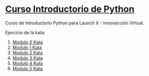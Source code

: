 # [Curso Introductorio de Python](https://github.com/LaunchX-InnovaccionVirtual/CursoIntroPython#curso-introductorio-de-python)

Curso de Introductorio Python para Launch X - Innovacción Virtual.

Ejercicio de la kata:

1. [ Modulo 0 Kata ](Modulo0Kata.ipynb)
2. [ Modulo 1 Kata ](Modulo1Kata.ipynb)
3. [Modulo 2 Kata](Modulo2Kata.md)
4. [ Modulo 3 Kata ](Modulo3Kata.ipynb)
5. [ Modulo 4 Kata ](Modulo4Kata.ipynb)
6. [Modulo 5 Kata](Modulo5Kata.ipynb)
